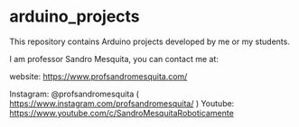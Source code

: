 # arduino_projects
This repository contains Arduino projects developed by me or my students.

I am professor Sandro Mesquita, you can contact me at:

website: https://www.profsandromesquita.com/

Instagram: @profsandromesquita ( https://www.instagram.com/profsandromesquita/ )
Youtube: https://www.youtube.com/c/SandroMesquitaRoboticamente
